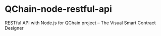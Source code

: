 # QChain-node-restful-api
RESTful API with Node.js for QChain project – The Visual Smart Contract Designer
